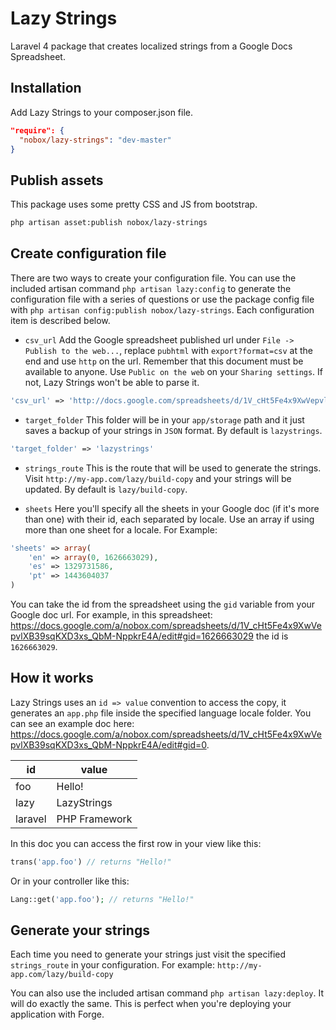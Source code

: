 # Lazy Strings

Laravel 4 package that creates localized strings from a Google Docs Spreadsheet.

## Installation
Add Lazy Strings to your composer.json file.

```json
"require": {
  "nobox/lazy-strings": "dev-master"
}
```

## Publish assets
This package uses some pretty CSS and JS from bootstrap.
```bash
php artisan asset:publish nobox/lazy-strings
```

## Create configuration file
There are two ways to create your configuration file. You can use the included artisan command `php artisan lazy:config` to generate the configuration file with a series of questions or use the package config file with `php artisan config:publish nobox/lazy-strings`. Each configuration item is described below.

- `csv_url` Add the Google spreadsheet published url under `File -> Publish to the web...`, replace `pubhtml` with `export?format=csv` at the end and use `http` on the url. Remember that this document must be available to anyone. Use `Public on the web` on your `Sharing settings`. If not, Lazy Strings won't be able to parse it.
```php
'csv_url' => 'http://docs.google.com/spreadsheets/d/1V_cHt5Fe4x9XwVepvlXB39sqKXD3xs_QbM-NppkrE4A/export?format=csv'
```

- `target_folder` This folder will be in your `app/storage` path and it just saves a backup of your strings in `JSON` format. By default is `lazystrings`.
```php
'target_folder' => 'lazystrings'
```

- `strings_route` This is the route that will be used to generate the strings. Visit `http://my-app.com/lazy/build-copy` and your strings will be updated. By default is `lazy/build-copy`.

- `sheets` Here you'll specify all the sheets in your Google doc (if it's more than one) with their id, each separated by locale. Use an array if using more than one sheet for a locale. For Example:
```php
'sheets' => array(
    'en' => array(0, 1626663029),
    'es' => 1329731586,
    'pt' => 1443604037
)
```
You can take the id from the spreadsheet using the `gid` variable from your Google doc url. For example, in this spreadsheet: https://docs.google.com/a/nobox.com/spreadsheets/d/1V_cHt5Fe4x9XwVepvlXB39sqKXD3xs_QbM-NppkrE4A/edit#gid=1626663029 the id is `1626663029`.

## How it works
Lazy Strings uses an `id => value` convention to access the copy, it generates an `app.php` file inside the specified language locale folder. You can see an example doc here: https://docs.google.com/a/nobox.com/spreadsheets/d/1V_cHt5Fe4x9XwVepvlXB39sqKXD3xs_QbM-NppkrE4A/edit#gid=0.

| id            | value         |
| ------------- | ------------- |
| foo           | Hello!        |
| lazy          | LazyStrings   |
| laravel       | PHP Framework |

In this doc you can access the first row in your view like this:
```php
trans('app.foo') // returns "Hello!"
```

Or in your controller like this:
```php
Lang::get('app.foo'); // returns "Hello!"
```

## Generate your strings
Each time you need to generate your strings just visit the specified `strings_route` in your configuration. For example: `http://my-app.com/lazy/build-copy`

You can also use the included artisan command `php artisan lazy:deploy`. It will do exactly the same. This is perfect when you're deploying your application with Forge.
